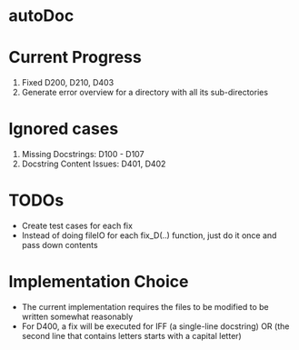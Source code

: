 # autoDoc

# Current Progress
1. Fixed D200, D210, D403 
2. Generate error overview for a directory with all its sub-directories

# Ignored cases
1. Missing Docstrings: D100 - D107
2. Docstring Content Issues: D401, D402

# TODOs
* Create test cases for each fix 
* Instead of doing fileIO for each fix_D(..) function, just do it once and pass down contents 

# Implementation Choice
* The current implementation requires the files to be modified to be written somewhat reasonably
* For D400, a fix will be executed for IFF (a single-line docstring) OR (the second line that contains letters starts with a capital letter)